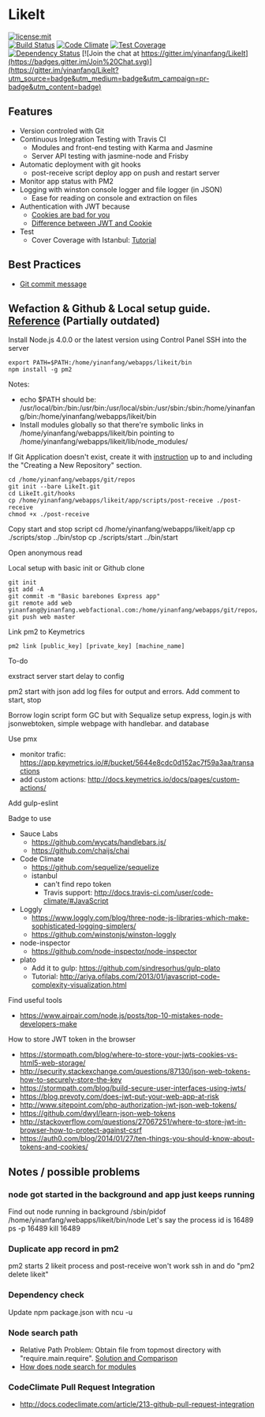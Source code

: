 # LikeIt

[![license:mit](https://img.shields.io/badge/license-mit-green.svg)](#license)<br>
[![Build Status](https://travis-ci.org/yinanfang/LikeIt.png?branch=master)](https://travis-ci.org/yinanfang/LikeIt)
[![Code Climate](https://codeclimate.com/github/yinanfang/LikeIt/badges/gpa.svg)](https://codeclimate.com/github/yinanfang/LikeIt)
[![Test Coverage](https://codeclimate.com/github/yinanfang/LikeIt/badges/coverage.svg)](https://codeclimate.com/github/yinanfang/LikeIt/coverage)<br>
[![Dependency Status](https://david-dm.org/yinanfang/LikeIt.svg)](https://david-dm.org/yinanfang/LikeIt)
[![Join the chat at https://gitter.im/yinanfang/LikeIt](https://badges.gitter.im/Join%20Chat.svg)](https://gitter.im/yinanfang/LikeIt?utm_source=badge&utm_medium=badge&utm_campaign=pr-badge&utm_content=badge)


## Features

  - Version controled with Git
  - Continuous Integration Testing with Travis CI
    - Modules and front-end testing with Karma and Jasmine
    - Server API testing with jasmine-node and Frisby
  - Automatic deployment with git hooks
    - post-receive script deploy app on push and restart server
  - Monitor app status with PM2
  - Logging with winston console logger and file logger (in JSON)
    - Ease for reading on console and extraction on files
  - Authentication with JWT because
    - [Cookies are bad for you](http://sitr.us/2011/08/26/cookies-are-bad-for-you.html)
    - [Difference between JWT and Cookie](https://stormpath.com/blog/where-to-store-your-jwts-cookies-vs-html5-web-storage/)
  - Test
    - Cover Coverage with Istanbul: [Tutorial](http://ariya.ofilabs.com/2013/10/code-coverage-of-jasmine-tests-using-istanbul-and-karma.html)

## Best Practices

  - [Git commit message](http://tbaggery.com/2008/04/19/a-note-about-git-commit-messages.html)

## Wefaction & Github & Local setup guide. [Reference](https://www.jamestease.co.uk/blether/deploying-express-nodejs-app-to-webfaction-using-git-hooks) (Partially outdated)

Install Node.js 4.0.0 or the latest version using Control Panel
SSH into the server

    export PATH=$PATH:/home/yinanfang/webapps/likeit/bin
    npm install -g pm2

Notes:

  - echo $PATH should be: /usr/local/bin:/bin:/usr/bin:/usr/local/sbin:/usr/sbin:/sbin:/home/yinanfang/bin:/home/yinanfang/webapps/likeit/bin
  - Install modules globally so that there're symbolic links in /home/yinanfang/webapps/likeit/bin pointing to /home/yinanfang/webapps/likeit/lib/node_modules/

If Git Application doesn't exist, create it with [instruction](https://docs.webfaction.com/software/git.html) up to and including the "Creating a New Repository" section.

    cd /home/yinanfang/webapps/git/repos
    git init --bare LikeIt.git
    cd LikeIt.git/hooks
    cp /home/yinanfang/webapps/likeit/app/scripts/post-receive ./post-receive
    chmod +x ./post-receive

Copy start and stop script
    cd /home/yinanfang/webapps/likeit/app
    cp ./scripts/stop ../bin/stop
    cp ./scripts/start ../bin/start

Open anonymous read


Local setup with basic init or Github clone

    git init
    git add -A
    git commit -m "Basic barebones Express app"
    git remote add web yinanfang@yinanfang.webfactional.com:/home/yinanfang/webapps/git/repos/LikeIt.git
    git push web master

Link pm2 to Keymetrics

    pm2 link [public_key] [private_key] [machine_name]




To-do

exstract server start delay to config

pm2 start with json add log files for output and errors.
Add comment to start, stop

Borrow login script form GC but with Sequalize
setup express, login.js with jsonwebtoken, simple webpage with handlebar. and database

Use pmx
  - monitor trafic: https://app.keymetrics.io/#/bucket/5644e8cdc0d152ac7f59a3aa/transactions
  - add custom actions: http://docs.keymetrics.io/docs/pages/custom-actions/

Add gulp-eslint

Badge to use

  - Sauce Labs
    - https://github.com/wycats/handlebars.js/
    - https://github.com/chaijs/chai
  - Code Climate
    - https://github.com/sequelize/sequelize
    - istanbul
      - can't find repo token
      - Travis support: http://docs.travis-ci.com/user/code-climate/#JavaScript
  - Loggly
    - https://www.loggly.com/blog/three-node-js-libraries-which-make-sophisticated-logging-simplers/
    - https://github.com/winstonjs/winston-loggly
  - node-inspector
    - https://github.com/node-inspector/node-inspector
  - plato
    - Add it to gulp: https://github.com/sindresorhus/gulp-plato
    - Tutorial: http://ariya.ofilabs.com/2013/01/javascript-code-complexity-visualization.html


Find useful tools
  - https://www.airpair.com/node.js/posts/top-10-mistakes-node-developers-make

How to store JWT token in the browser
  - https://stormpath.com/blog/where-to-store-your-jwts-cookies-vs-html5-web-storage/
  - http://security.stackexchange.com/questions/87130/json-web-tokens-how-to-securely-store-the-key
  - https://stormpath.com/blog/build-secure-user-interfaces-using-jwts/
  - https://blog.prevoty.com/does-jwt-put-your-web-app-at-risk
  - http://www.sitepoint.com/php-authorization-jwt-json-web-tokens/
  - https://github.com/dwyl/learn-json-web-tokens
  - http://stackoverflow.com/questions/27067251/where-to-store-jwt-in-browser-how-to-protect-against-csrf
  - https://auth0.com/blog/2014/01/27/ten-things-you-should-know-about-tokens-and-cookies/


## Notes / possible problems

### node got started in the background and app just keeps running
Find out node running in background
/sbin/pidof /home/yinanfang/webapps/likeit/bin/node
Let's say the process id is 16489
ps -p 16489
kill 16489

### Duplicate app record in pm2
pm2 starts 2 likeit process and post-receive won't work
ssh in and do "pm2 delete likeit"

### Dependency check
Update npm package.json with
  ncu -u

### Node search path
  - Relative Path Problem: Obtain file from topmost directory with "require.main.require". [Solution and Comparison](https://gist.github.com/branneman/8048520)
  - [How does node search for modules](http://www.bennadel.com/blog/2169-where-does-node-js-and-require-look-for-modules.htm)

### CodeClimate Pull Request Integration
  - http://docs.codeclimate.com/article/213-github-pull-request-integration
